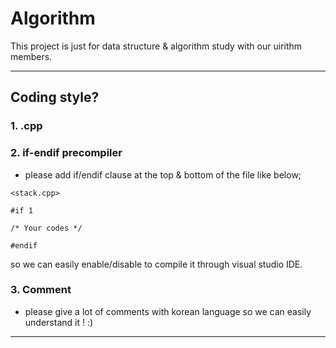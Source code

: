 # Algorithm
This project is just for data structure & algorithm study with our uirithm members.

-----------------------------------------------------------------------------
## Coding style?

### 1. <algorithm name>.cpp
### 2. if-endif precompiler
  
  - please add if/endif clause at the top & bottom of the file like below;
  
  ```
  <stack.cpp>
  
  #if 1
  
  /* Your codes */
  
  #endif 
  
  ```
  
  so we can easily enable/disable to compile it through visual studio IDE.
  
### 3. Comment

  - please give a lot of comments with korean language so we can easily understand it ! :)
  
-----------------------------------------------------------------------------

